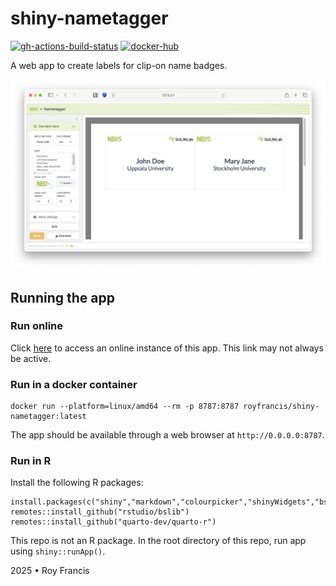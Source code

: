 # shiny-nametagger

[![gh-actions-build-status](https://github.com/royfrancis/shiny-nametagger/workflows/build/badge.svg)](https://github.com/royfrancis/shiny-nametagger/actions?workflow=build) [![docker-hub](https://img.shields.io/docker/image-size/royfrancis/shiny-nametagger?label=dockerhub)](https://hub.docker.com/repository/docker/royfrancis/shiny-nametagger)

A web app to create labels for clip-on name badges.

![](preview.jpg)

## Running the app

### Run online

Click [here](https://nametag.serve.scilifelab.se) to access an online instance of this app. This link may not always be active.

### Run in a docker container

```
docker run --platform=linux/amd64 --rm -p 8787:8787 royfrancis/shiny-nametagger:latest
```

The app should be available through a web browser at `http://0.0.0.0:8787`.

### Run in R

Install the following R packages:

```
install.packages(c("shiny","markdown","colourpicker","shinyWidgets","bsicons"))
remotes::install_github("rstudio/bslib")
remotes::install_github("quarto-dev/quarto-r")
```

This repo is not an R package. In the root directory of this repo, run app using `shiny::runApp()`.

2025 • Roy Francis
